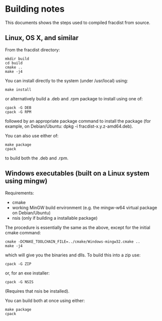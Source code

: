 # Building notes

This documents shows the steps used to compiled fracdist from source.

## Linux, OS X, and similar

From the fracdist directory:

    mkdir build
    cd build
    cmake ..
    make -j4

You can install directly to the system (under /usr/local) using:

    make install

or alternatively build a .deb and .rpm package to install using one of:

    cpack -G DEB
    cpack -G RPM

followed by an appropriate package command to install the package (for example,
on Debian/Ubuntu: dpkg -i fracdist-x.y.z-amd64.deb).

You can also use either of:

    make package
    cpack

to build both the .deb and .rpm.

## Windows executables (built on a Linux system using mingw)

Requirements:
- cmake
- working MinGW build environment (e.g. the mingw-w64 virtual package on
  Debian/Ubuntu)
- nsis (only if building a installable package)

The procedure is essentially the same as the above, except for the initial
cmake command:

    cmake -DCMAKE_TOOLCHAIN_FILE=../cmake/Windows-mingw32.cmake ..
    make -j4

which will give you the binaries and dlls.  To build this into a zip use:

    cpack -G ZIP

or, for an exe installer:

    cpack -G NSIS

(Requires that nsis be installed).

You can build both at once using either:

    make package
    cpack
